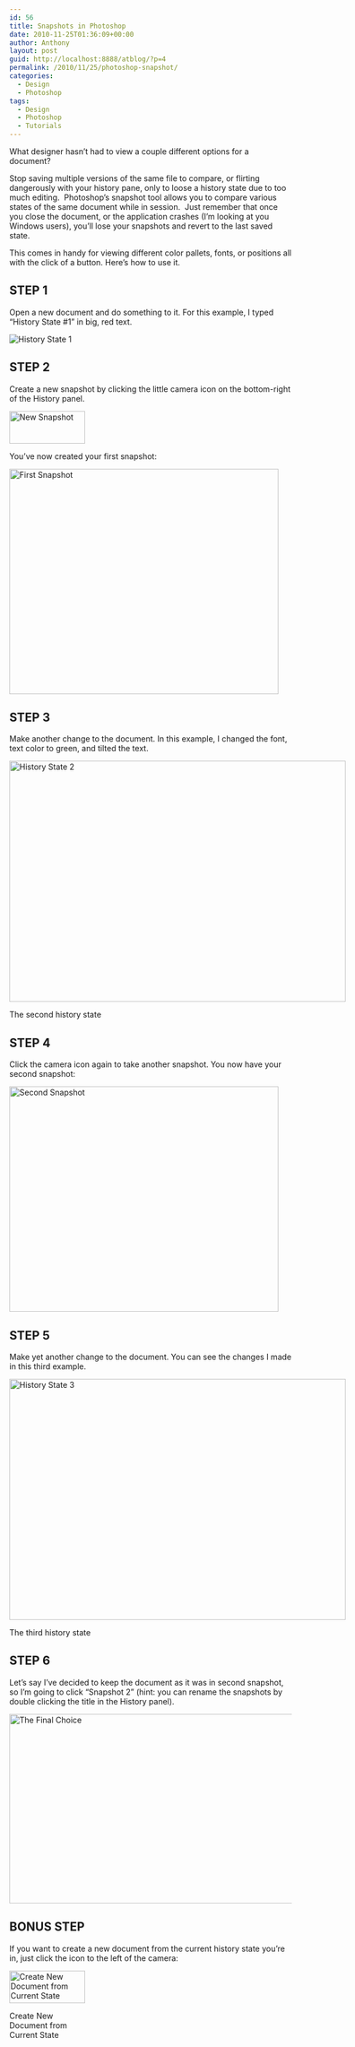 ```yaml
---
id: 56
title: Snapshots in Photoshop
date: 2010-11-25T01:36:09+00:00
author: Anthony
layout: post
guid: http://localhost:8888/atblog/?p=4
permalink: /2010/11/25/photoshop-snapshot/
categories:
  - Design
  - Photoshop
tags:
  - Design
  - Photoshop
  - Tutorials
---
```

What designer hasn’t had to view a couple different options for a document?

Stop saving multiple versions of the same file to compare, or flirting dangerously with your history pane, only to loose a history state due to too much editing.  Photoshop’s snapshot tool allows you to compare various states of the same document while in session.  Just remember that once you close the document, or the application crashes (I’m looking at you Windows users), you’ll lose your snapshots and revert to the last saved state.

This comes in handy for viewing different color pallets, fonts, or positions all with the click of a button. Here&#8217;s how to use it.

## STEP 1

Open a new document and do something to it. For this example, I typed &#8220;History State #1&#8221; in big, red text.

<img class="size-full wp-image-7 alignnone" title="hist01" src="http://anthonytrama.com/wp-content/uploads/2010/11/hist01.jpg" alt="History State 1" />

## STEP 2

Create a new snapshot by clicking the little camera icon on the bottom-right of the History panel.
  
<img class="alignnone size-full wp-image-13" title="take_snap" src="http://anthonytrama.com/wp-content/uploads/2010/11/take_snap.jpg" alt="New Snapshot" width="135" height="58" />
  
You&#8217;ve now created your first snapshot:
  
<img class="alignnone size-full wp-image-15" title="hist_first" src="http://anthonytrama.com/wp-content/uploads/2010/11/hist_first.jpg" alt="First Snapshot" width="480" height="402" />

## STEP 3

Make another change to the document. In this example, I changed the font, text color to green, and tilted the text.

<div id="attachment_9" style="width: 610px" class="wp-caption alignnone">
  <img class="size-full wp-image-9" title="hist02" src="http://anthonytrama.com/wp-content/uploads/2010/11/hist02.jpg" alt="History State 2" width="600" height="430" />
  
  <p class="wp-caption-text">
    The second history state
  </p>
</div>

## STEP 4

Click the camera icon again to take another snapshot. You now have your second snapshot:
  
<img class="alignnone size-full wp-image-16" title="hist_second" src="http://anthonytrama.com/wp-content/uploads/2010/11/hist_second.jpg" alt="Second Snapshot" width="480" height="402" />

## STEP 5

Make yet another change to the document. You can see the changes I made in this third example.

<div id="attachment_12" style="width: 610px" class="wp-caption alignnone">
  <img class="size-full wp-image-12" title="hist03" src="http://anthonytrama.com/wp-content/uploads/2010/11/hist03.jpg" alt="History State 3" width="600" height="430" />
  
  <p class="wp-caption-text">
    The third history state
  </p>
</div>

## STEP 6

Let&#8217;s say I&#8217;ve decided to keep the document as it was in second snapshot, so I&#8217;m going to click &#8220;Snapshot 2&#8221; (hint: you can rename the snapshots by double clicking the title in the History panel).
  
<img class="alignnone size-full wp-image-17" title="Final Choice" src="http://anthonytrama.com/wp-content/uploads/2010/11/ss.jpg" alt="The Final Choice" width="600" height="338" />

## BONUS STEP

If you want to create a new document from the current history state you&#8217;re in, just click the icon to the left of the camera:

<div id="attachment_18" style="width: 145px" class="wp-caption alignnone">
  <img class="size-full wp-image-18" title="new_doc" src="http://anthonytrama.com/wp-content/uploads/2010/11/new_doc.jpg" alt="Create New Document from Current State" width="135" height="58" />
  
  <p class="wp-caption-text">
    Create New Document from Current State
  </p>
</div>